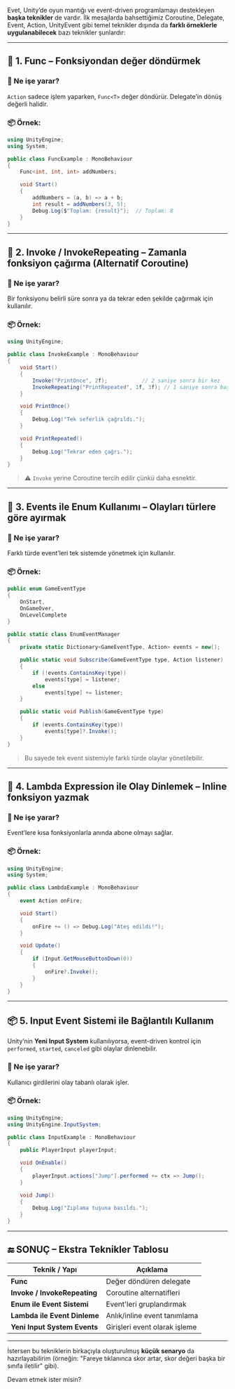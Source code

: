 Evet, Unity’de oyun mantığı ve event-driven programlamayı destekleyen **başka teknikler** de vardır. İlk mesajlarda bahsettiğimiz Coroutine, Delegate, Event, Action, UnityEvent gibi temel teknikler dışında da **farklı örneklerle uygulanabilecek** bazı teknikler şunlardır:

---

## 🔧 1. **Func<T>** – Fonksiyondan değer döndürmek

### 🎯 Ne işe yarar?

`Action` sadece işlem yaparken, `Func<T>` değer döndürür. Delegate’in dönüş değerli halidir.

### 📦 Örnek:

```csharp
using UnityEngine;
using System;

public class FuncExample : MonoBehaviour
{
    Func<int, int, int> addNumbers;

    void Start()
    {
        addNumbers = (a, b) => a + b;
        int result = addNumbers(3, 5);
        Debug.Log($"Toplam: {result}");  // Toplam: 8
    }
}
```

---

## 🔄 2. **Invoke / InvokeRepeating** – Zamanla fonksiyon çağırma (Alternatif Coroutine)

### 🎯 Ne işe yarar?

Bir fonksiyonu belirli süre sonra ya da tekrar eden şekilde çağırmak için kullanılır.

### 📦 Örnek:

```csharp
using UnityEngine;

public class InvokeExample : MonoBehaviour
{
    void Start()
    {
        Invoke("PrintOnce", 2f);           // 2 saniye sonra bir kez
        InvokeRepeating("PrintRepeated", 1f, 3f); // 1 saniye sonra başla, 3 saniyede bir tekrar et
    }

    void PrintOnce()
    {
        Debug.Log("Tek seferlik çağrıldı.");
    }

    void PrintRepeated()
    {
        Debug.Log("Tekrar eden çağrı.");
    }
}
```

> ⚠️ `Invoke` yerine Coroutine tercih edilir çünkü daha esnektir.

---

## 🧱 3. **Events ile Enum Kullanımı** – Olayları türlere göre ayırmak

### 🎯 Ne işe yarar?

Farklı türde event’leri tek sistemde yönetmek için kullanılır.

### 📦 Örnek:

```csharp
public enum GameEventType
{
    OnStart,
    OnGameOver,
    OnLevelComplete
}

public static class EnumEventManager
{
    private static Dictionary<GameEventType, Action> events = new();

    public static void Subscribe(GameEventType type, Action listener)
    {
        if (!events.ContainsKey(type))
            events[type] = listener;
        else
            events[type] += listener;
    }

    public static void Publish(GameEventType type)
    {
        if (events.ContainsKey(type))
            events[type]?.Invoke();
    }
}
```

> Bu sayede tek event sistemiyle farklı türde olaylar yönetilebilir.

---

## 🧪 4. **Lambda Expression ile Olay Dinlemek** – Inline fonksiyon yazmak

### 🎯 Ne işe yarar?

Event’lere kısa fonksiyonlarla anında abone olmayı sağlar.

### 📦 Örnek:

```csharp
using UnityEngine;
using System;

public class LambdaExample : MonoBehaviour
{
    event Action onFire;

    void Start()
    {
        onFire += () => Debug.Log("Ateş edildi!");
    }

    void Update()
    {
        if (Input.GetMouseButtonDown(0))
        {
            onFire?.Invoke();
        }
    }
}
```

---

## 📦 5. **Input Event Sistemi ile Bağlantılı Kullanım**

Unity’nin **Yeni Input System** kullanılıyorsa, event-driven kontrol için `performed`, `started`, `canceled` gibi olaylar dinlenebilir.

### 🎯 Ne işe yarar?

Kullanıcı girdilerini olay tabanlı olarak işler.

### 📦 Örnek:

```csharp
using UnityEngine;
using UnityEngine.InputSystem;

public class InputExample : MonoBehaviour
{
    public PlayerInput playerInput;

    void OnEnable()
    {
        playerInput.actions["Jump"].performed += ctx => Jump();
    }

    void Jump()
    {
        Debug.Log("Zıplama tuşuna basıldı.");
    }
}
```

---

## 🔚 SONUÇ – Ekstra Teknikler Tablosu

| Teknik / Yapı                | Açıklama                      |
| ---------------------------- | ----------------------------- |
| **Func<T>**                  | Değer döndüren delegate       |
| **Invoke / InvokeRepeating** | Coroutine alternatifleri      |
| **Enum ile Event Sistemi**   | Event'leri gruplandırmak      |
| **Lambda ile Event Dinleme** | Anlık/inline event tanımlama  |
| **Yeni Input System Events** | Girişleri event olarak işleme |

---

İstersen bu tekniklerin birkaçıyla oluşturulmuş **küçük senaryo** da hazırlayabilirim (örneğin: "Fareye tıklanınca skor artar, skor değeri başka bir sınıfa iletilir" gibi).

Devam etmek ister misin?
